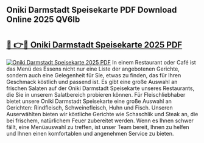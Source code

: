 ## Oniki Darmstadt Speisekarte PDF Download Online 2025 QV6Ib

# <h2><a href="http://gc8kcpe.nevu.top/?p=Oniki+Darmstadt+Speisekarte">🔗 👉🔴 Oniki Darmstadt Speisekarte 2025 PDF</a></h2>

[![Oniki Darmstadt Speisekarte 2025 PDF](https://i.imgur.com/dBaPXMq.png)](http://gc8kcpe.nevu.top/?p=Oniki+Darmstadt+Speisekarte)
In einem Restaurant oder Café ist das Menü des Essens nicht nur eine Liste der angebotenen Gerichte, sondern auch eine Gelegenheit für Sie, etwas zu finden, das für Ihren Geschmack köstlich und passend ist. Es gibt eine große Auswahl an frischen Salaten auf der Oniki Darmstadt Speisekarte unseres Restaurants, die Sie in unserem Salatbereich probieren können. Für Fleischliebhaber bietet unsere Oniki Darmstadt Speisekarte eine große Auswahl an Gerichten: Rindfleisch, Schweinefleisch, Huhn und Fisch. Unseren Auserwählten bieten wir köstliche Gerichte wie Schaschlik und Steak an, die bei frischem, natürlichem Feuer zubereitet werden. Wenn es Ihnen schwer fällt, eine Menüauswahl zu treffen, ist unser Team bereit, Ihnen zu helfen und Ihnen einen komfortablen und angenehmen Service zu bieten.
